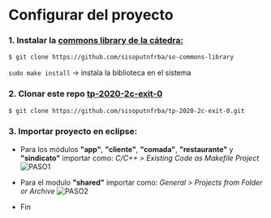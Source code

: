 # Configurar del proyecto

### 1. Instalar la [commons library de la cátedra:](https://github.com/sisoputnfrba/so-commons-library)
```sh
$ git clone https://github.com/sisoputnfrba/so-commons-library
```
`sudo make install` -> instala la biblioteca en el sistema


### 2. Clonar este repo [tp-2020-2c-exit-0](https://github.com/sisoputnfrba/tp-2020-2c-exit-0.git)
```sh
$ git clone https://github.com/sisoputnfrba/tp-2020-2c-exit-0.git
```

### 3. Importar proyecto en eclipse:
* Para los módulos **"app"**, **"cliente"**, **"comada"**, **"restaurante"** y **"sindicato"** importar como: _C/C++ > Existing Code as Makefile Project_
  ![PASO1](https://user-images.githubusercontent.com/38772450/91800894-3dd8e080-ec00-11ea-8485-f972d6f96f48.PNG)

* Para el modulo **"shared"** importar como: _General > Projects from Folder or Archive_
  ![PASO2](https://user-images.githubusercontent.com/38772450/91800915-492c0c00-ec00-11ea-8c1b-4b2bcab92ea1.PNG)
  
* Fin